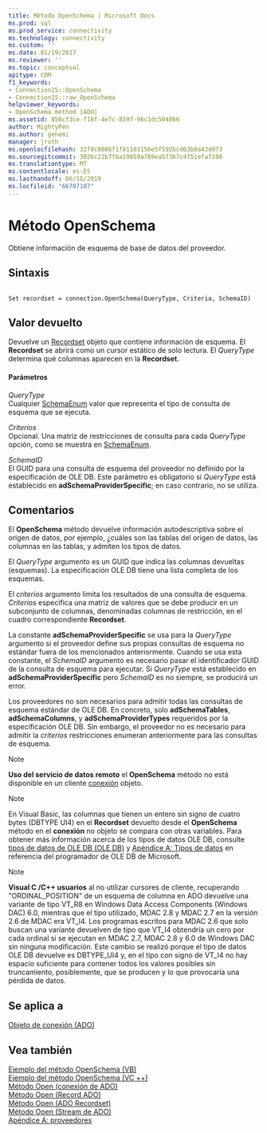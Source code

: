 ```yaml
---
title: Método OpenSchema | Microsoft Docs
ms.prod: sql
ms.prod_service: connectivity
ms.technology: connectivity
ms.custom: ''
ms.date: 01/19/2017
ms.reviewer: ''
ms.topic: conceptual
apitype: COM
f1_keywords:
- Connection15::OpenSchema
- Connection15::raw_OpenSchema
helpviewer_keywords:
- OpenSchema method [ADO]
ms.assetid: 850cf3ce-f18f-4e7c-8597-96c1dc504866
author: MightyPen
ms.author: genemi
manager: jroth
ms.openlocfilehash: 32f8c0086f1f81103156e5f592bcd63b0a43dd73
ms.sourcegitcommit: 3026c22b7fba19059a769ea5f367c4f51efaf286
ms.translationtype: MT
ms.contentlocale: es-ES
ms.lasthandoff: 06/15/2019
ms.locfileid: "66707107"
---
```

# <a name="openschema-method"></a>Método OpenSchema
Obtiene información de esquema de base de datos del proveedor.  
  
## <a name="syntax"></a>Sintaxis  
  
```  
  
Set recordset = connection.OpenSchema(QueryType, Criteria, SchemaID)  
```  
  
## <a name="return-value"></a>Valor devuelto  
 Devuelve un [Recordset](../../../ado/reference/ado-api/recordset-object-ado.md) objeto que contiene información de esquema. El **Recordset** se abrirá como un cursor estático de solo lectura. El *QueryType* determina qué columnas aparecen en la **Recordset**.  
  
#### <a name="parameters"></a>Parámetros  
 *QueryType*  
 Cualquier [SchemaEnum](../../../ado/reference/ado-api/schemaenum.md) valor que representa el tipo de consulta de esquema que se ejecuta.  
  
 *Criterios*  
 Opcional. Una matriz de restricciones de consulta para cada *QueryType* opción, como se muestra en [SchemaEnum](../../../ado/reference/ado-api/schemaenum.md).  
  
 *SchemaID*  
 El GUID para una consulta de esquema del proveedor no definido por la especificación de OLE DB. Este parámetro es obligatorio si *QueryType* está establecido en **adSchemaProviderSpecific**; en caso contrario, no se utiliza.  
  
## <a name="remarks"></a>Comentarios  
 El **OpenSchema** método devuelve información autodescriptiva sobre el origen de datos, por ejemplo, ¿cuáles son las tablas del origen de datos, las columnas en las tablas, y admiten los tipos de datos.  
  
 El *QueryType* argumento es un GUID que indica las columnas devueltas (esquemas). La especificación OLE DB tiene una lista completa de los esquemas.  
  
 El *criterios* argumento limita los resultados de una consulta de esquema. *Criterios* especifica una matriz de valores que se debe producir en un subconjunto de columnas, denominadas columnas de restricción, en el cuadro correspondiente **Recordset**.  
  
 La constante **adSchemaProviderSpecific** se usa para la *QueryType* argumento si el proveedor define sus propias consultas de esquema no estándar fuera de los mencionados anteriormente. Cuando se usa esta constante, el *SchemaID* argumento es necesario pasar el identificador GUID de la consulta de esquema para ejecutar. Si *QueryType* está establecido en **adSchemaProviderSpecific** pero *SchemaID* es no siempre, se producirá un error.  
  
 Los proveedores no son necesarios para admitir todas las consultas de esquema estándar de OLE DB. En concreto, solo **adSchemaTables**, **adSchemaColumns**, y **adSchemaProviderTypes** requeridos por la especificación OLE DB. Sin embargo, el proveedor no es necesario para admitir la *criterios* restricciones enumeran anteriormente para las consultas de esquema.  
  
> [!NOTE]
>  **Uso del servicio de datos remoto** el **OpenSchema** método no está disponible en un cliente [conexión](../../../ado/reference/ado-api/connection-object-ado.md) objeto.  
  
> [!NOTE]
>  En Visual Basic, las columnas que tienen un entero sin signo de cuatro bytes (DBTYPE UI4) en el **Recordset** devuelto desde el **OpenSchema** método en el **conexión** no objeto se compara con otras variables. Para obtener más información acerca de los tipos de datos OLE DB, consulte [tipos de datos de OLE DB (OLE DB)](https://msdn.microsoft.com/6039292f-74e0-49b2-b133-17bc117ebf6a) y [Apéndice A: Tipos de datos](https://msdn.microsoft.com/e3a0533a-2196-4eb0-a31e-92fe9556ada6) en referencia del programador de OLE DB de Microsoft.  
  
> [!NOTE]
>  **Visual C /C++ usuarios** al no utilizar cursores de cliente, recuperando "ORDINAL_POSITION" de un esquema de columna en ADO devuelve una variante de tipo VT_R8 en Windows Data Access Components (Windows DAC) 6.0, mientras que el tipo utilizado, MDAC 2.8 y MDAC 2.7 en la versión 2.6 de MDAC era VT_I4. Los programas escritos para MDAC 2.6 que solo buscan una variante devuelven de tipo que VT_I4 obtendría un cero por cada ordinal si se ejecutan en MDAC 2.7, MDAC 2.8 y 6.0 de Windows DAC sin ninguna modificación. Este cambio se realizó porque el tipo de datos OLE DB devuelve es DBTYPE_UI4 y, en el tipo con signo de VT_I4 no hay espacio suficiente para contener todos los valores posibles sin truncamiento, posiblemente, que se producen y lo que provocaría una pérdida de datos.  
  
## <a name="applies-to"></a>Se aplica a  
 [Objeto de conexión (ADO)](../../../ado/reference/ado-api/connection-object-ado.md)  
  
## <a name="see-also"></a>Vea también  
 [Ejemplo del método OpenSchema (VB)](../../../ado/reference/ado-api/openschema-method-example-vb.md)   
 [Ejemplo del método OpenSchema (VC ++)](../../../ado/reference/ado-api/openschema-method-example-vc.md)   
 [Método Open (conexión de ADO)](../../../ado/reference/ado-api/open-method-ado-connection.md)   
 [Método Open (Record ADO)](../../../ado/reference/ado-api/open-method-ado-record.md)   
 [Método Open (ADO Recordset)](../../../ado/reference/ado-api/open-method-ado-recordset.md)   
 [Método Open (Stream de ADO)](../../../ado/reference/ado-api/open-method-ado-stream.md)   
 [Apéndice A: proveedores](../../../ado/guide/appendixes/appendix-a-providers.md)
